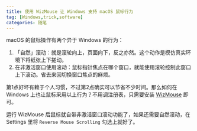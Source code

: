 ```yaml
---
title: 使用 WizMouse 让 Windows 支持 macOS 鼠标行为
tag: [Windows,trick,software]
categories: 随笔
---
```


macOS 的鼠标操作有两个异于 Windows 的行为：

1. 「自然」滚动：就是滚轮向上，页面向下，反之亦然。这个动作是模仿真实环境下将纸张上下搓动。
2. 在非激活窗口使用滚动：鼠标指针焦点在哪个窗口，就能使用滚轮控制此窗口上下滚动。省去来回切换窗口焦点的麻烦。

第1点好坏有赖于个人习惯，不过第2点确实可以节省不少时间。那么如何在 Windows 上也让鼠标采用以上行为？不用调注册表，只需要安装 [WizMouse](http://antibody-software.com/web/software/software/wizmouse-makes-your-mouse-wheel-work-on-the-window-under-the-mouse/) 即可。

运行 WizMouse 后鼠标就自带非激活窗口滚动功能了，如果还需要自然滚动，在 Settings 里将 `Reverse Mouse Scrolling` 勾选上就好了。
